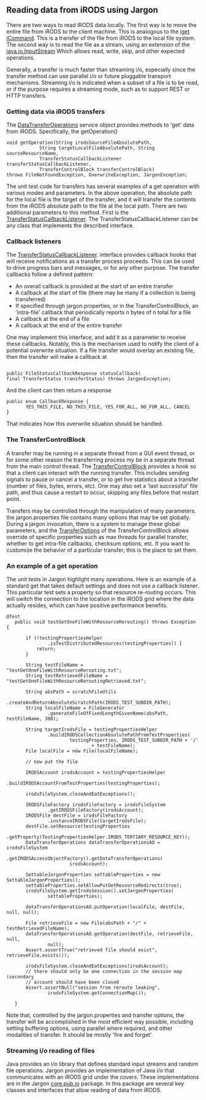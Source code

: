 ## Reading data from iRODS using Jargon

There are two ways to read iRODS data locally.  The first way is to move the entire file from iRODS to the client machine.
This is analogous to the [iget iCommand](https://docs.irods.org/master/icommands/user/#iget).  This is a transfer of the file from iRODS to the local
file system.  The second way is to read the file as a stream, using an extension of the [java.io.InputStream](https://docs.oracle.com/javase/7/docs/api/java/io/InputStream.html)
Which allows read, write, skip, and other expected operations.  

Generally, a transfer is much faster than streaming i/o, especially since the transfer method can use parallel i/o or
future pluggable transport mechanisms.  Streaming i/o is indicated when a subset of a file is to be read, or if the purpose requires
a streaming mode, such as to support REST or HTTP transfers.

### Getting data via iRODS transfers

The [DataTransferOperations](https://github.com/DICE-UNC/jargon/blob/master/jargon-core/src/main/java/org/irods/jargon/core/pub/DataTransferOperations.java) service 
object provides methods to 'get' data from iRODS. Specifically, the getOperation()

```
void getOperation(String irodsSourceFileAbsolutePath,
			String targetLocalFileAbsolutePath, String sourceResourceName,
			TransferStatusCallbackListener transferStatusCallbackListener,
			TransferControlBlock transferControlBlock)
throws FileNotFoundException, OverwriteException, JargonException;

```

The unit test code for transfers has several examples of a get operation with various modes and parameters.  In the above 
operation, the absolute path for the local file is the target of the transfer, and it will transfer the contents from the iRODS
absolute path to the file at the local path.  There are two additional parameters to this method.  First is the [TransferStatusCallbackListener](https://github.com/DICE-UNC/jargon/blob/master/jargon-core/src/main/java/org/irods/jargon/core/transfer/TransferStatusCallbackListener.java).
The TransferStatusCallbackListener can be any class that implements the described interface. 

 
### Callback listeners
 
The [TransferStatusCallbackListener](https://github.com/DICE-UNC/jargon/blob/master/jargon-core/src/main/java/org/irods/jargon/core/transfer/TransferStatusCallbackListener.java). 
interface provides callback hooks that will receive notifications as a transfer process proceeds.  This can be used to drive progress 
bars and messages, or for any other purpose.  The transfer callbacks follow a defined pattern:

* An overall callback is provided at the start of an entire transfer
* A callback at the start of file (there may be many if a collection is being transferred)
* If specified through jargon.properties, or in the TransferControlBlock, an 'intra-file' callback that periodically reports
n bytes of n total for a file
* A callback at the end of a file
* A callback at the end of the entire transfer

One may implement this interface, and add it as a parameter to receive these callbacks.  Notably, this is the mechanism used
to notify the client of a potential overwrite situation.  If a file transfer would overlay an existing file, then the transfer
 will make a callback at 
 
 ```
 
 public FileStatusCallbackResponse statusCallback(
 final TransferStatus transferStatus) throws JargonException;
 
 ```
 
 And the client can then return a response
 
 ```
 public enum CallbackResponse {
 		YES_THIS_FILE, NO_THIS_FILE, YES_FOR_ALL, NO_FOR_ALL, CANCEL
 }
 
 ```
 
 That indicates how this overwrite situation should be handled.
 
### The TransferControlBlock
 
A transfer may be running in a separate thread from a GUI event thread, or for some other reason the transferring process my be 
 in a separate thread from the main control thread.  The [TransferControlBlock](https://github.com/DICE-UNC/jargon/blob/master/jargon-core/src/main/java/org/irods/jargon/core/transfer/TransferControlBlock.java)
 provides a hook so that a client can interact with the running transfer.  This includes sending signals to pause or 
 cancel a transfer, or to get live statistics about a transfer (number of files, bytes, errors, etc).  One may also set a 'last successful'
 file path, and thus cause a restart to occur, skipping any files before that restart point.  
 
 Transfers may be controlled through the manipulation of many parameters.  the jargon.properties file contains many options
 that may be set globally.  During a jargon invocation, there is a system to manage these global parameters, and the [TransferOptions](https://github.com/DICE-UNC/jargon/blob/master/jargon-core/src/main/java/org/irods/jargon/core/packinstr/TransferOptions.java)
 of the TransferControlBlock allows override of specific properties such as max threads for parallel transfer, whether to get intra-file callbacks, checksum options, etc.  If you want
 to customize the behavior of a particular transfer, this is the place to set them.
 
 ### An example of a get operation
 
 The unit tests in Jargon highlight many operations.  Here is an example of a standard get that takes default settings and does not use a callback listener.  This particular test sets a property so
 that resource re-routing occurs.  This will switch the connection to the location in the iRODS grid where the data actually resides,
 which can have positive performance benefits.
 
 ```
 @Test
 	public void testGetOneFileWithResourceRerouting() throws Exception {
 
 		if (!testingPropertiesHelper
 				.isTestDistributedResources(testingProperties)) {
 			return;
 		}
 
 		String testFileName = "testGetOneFileWithResourceRerouting.txt";
 		String testRetrievedFileName = "testGetOneFileWithResourceReroutingRetrieved.txt";
 
 		String absPath = scratchFileUtils
 				.createAndReturnAbsoluteScratchPath(IRODS_TEST_SUBDIR_PATH);
 		String localFileName = FileGenerator
 				.generateFileOfFixedLengthGivenName(absPath, testFileName, 300);
 
 		String targetIrodsFile = testingPropertiesHelper
 				.buildIRODSCollectionAbsolutePathFromTestProperties(
 						testingProperties, IRODS_TEST_SUBDIR_PATH + '/'
 								+ testFileName);
 		File localFile = new File(localFileName);
 
 		// now put the file
 
 		IRODSAccount irodsAccount = testingPropertiesHelper
 				.buildIRODSAccountFromTestProperties(testingProperties);
 
 		irodsFileSystem.closeAndEatExceptions();
 
 		IRODSFileFactory irodsFileFactory = irodsFileSystem
 				.getIRODSFileFactory(irodsAccount);
 		IRODSFile destFile = irodsFileFactory
 				.instanceIRODSFile(targetIrodsFile);
 		destFile.setResource(testingProperties
 				.getProperty(TestingPropertiesHelper.IRODS_TERTIARY_RESOURCE_KEY));
 		DataTransferOperations dataTransferOperationsAO = irodsFileSystem
 				.getIRODSAccessObjectFactory().getDataTransferOperations(
 						irodsAccount);
 
 		SettableJargonProperties settableProperties = new SettableJargonProperties();
 		settableProperties.setAllowPutGetResourceRedirects(true);
 		irodsFileSystem.getIrodsSession().setJargonProperties(
 				settableProperties);
 
 		dataTransferOperationsAO.putOperation(localFile, destFile, null, null);
 
 		File retrieveFile = new File(absPath + "/" + testRetrievedFileName);
 		dataTransferOperationsAO.getOperation(destFile, retrieveFile, null,
 				null);
 		Assert.assertTrue("retrieved file should exist", retrieveFile.exists());
 
 		irodsFileSystem.closeAndEatExceptions(irodsAccount);
 		// there should only be one connection in the session map (secondary
 		// account should have been closed
 		Assert.assertNull("session from reroute leaking",
 				irodsFileSystem.getConnectionMap());
 
 	}
 
 ```
 
Note that, controlled by the jargon.properties and transfer options, the transfer will be accomplished in the most efficient
way possible, including setting buffering options, using parallel where required, and other modalities of transfer. It should
be mostly 'fire and forget'.

### Streaming i/o reading of files

Java provides an i/o library that defines standard input streams and random file operations.  Jargon provides an implementation
of Java i/o that communicates with an iRODS grid under the covers.  These implementations are in the Jargon [core.pub.io](https://github.com/DICE-UNC/jargon/tree/master/jargon-core/src/main/java/org/irods/jargon/core/pub/io)
package.  In this package are several key classes and interfaces that allow reading of data from iRODS.

